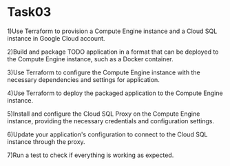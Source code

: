 # Task03



1)Use Terraform to provision a Compute Engine instance and a Cloud SQL instance in  Google Cloud account.<br>

2)Build and package  TODO application in a format that can be deployed to the Compute Engine instance, such as a Docker container.<br>


3)Use Terraform to configure the Compute Engine instance with the necessary dependencies and settings for  application.<br>


4)Use Terraform to deploy the packaged application to the Compute Engine instance.<br>


5)Install and configure the Cloud SQL Proxy on the Compute Engine instance, providing the necessary credentials and configuration settings.<br>


6)Update your application's configuration to connect to the Cloud SQL instance through the proxy.<br>


7)Run a test to check if everything is working as expected.<br>


